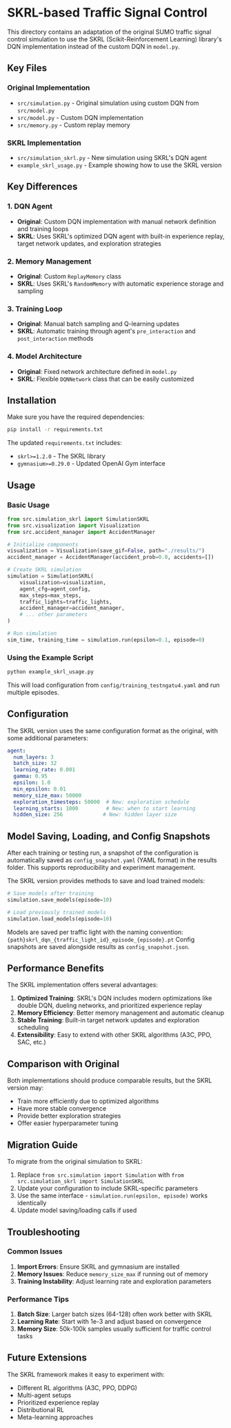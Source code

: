 # SKRL-based Traffic Signal Control

This directory contains an adaptation of the original SUMO traffic signal control simulation to use the SKRL (Scikit-Reinforcement Learning) library's DQN implementation instead of the custom DQN in `model.py`.

## Key Files

### Original Implementation
- `src/simulation.py` - Original simulation using custom DQN from `src/model.py`
- `src/model.py` - Custom DQN implementation
- `src/memory.py` - Custom replay memory

### SKRL Implementation
- `src/simulation_skrl.py` - New simulation using SKRL's DQN agent
- `example_skrl_usage.py` - Example showing how to use the SKRL version

## Key Differences

### 1. DQN Agent
- **Original**: Custom DQN implementation with manual network definition and training loops
- **SKRL**: Uses SKRL's optimized DQN agent with built-in experience replay, target network updates, and exploration strategies

### 2. Memory Management
- **Original**: Custom `ReplayMemory` class
- **SKRL**: Uses SKRL's `RandomMemory` with automatic experience storage and sampling

### 3. Training Loop
- **Original**: Manual batch sampling and Q-learning updates
- **SKRL**: Automatic training through agent's `pre_interaction` and `post_interaction` methods

### 4. Model Architecture
- **Original**: Fixed network architecture defined in `model.py`
- **SKRL**: Flexible `DQNNetwork` class that can be easily customized

## Installation

Make sure you have the required dependencies:

```bash
pip install -r requirements.txt
```

The updated `requirements.txt` includes:
- `skrl>=1.2.0` - The SKRL library
- `gymnasium>=0.29.0` - Updated OpenAI Gym interface

## Usage

### Basic Usage

```python
from src.simulation_skrl import SimulationSKRL
from src.visualization import Visualization
from src.accident_manager import AccidentManager

# Initialize components
visualization = Visualization(save_gif=False, path="./results/")
accident_manager = AccidentManager(accident_prob=0.0, accidents=[])

# Create SKRL simulation
simulation = SimulationSKRL(
    visualization=visualization,
    agent_cfg=agent_config,
    max_steps=max_steps,
    traffic_lights=traffic_lights,
    accident_manager=accident_manager,
    # ... other parameters
)

# Run simulation
sim_time, training_time = simulation.run(epsilon=0.1, episode=0)
```

### Using the Example Script

```bash
python example_skrl_usage.py
```

This will load configuration from `config/training_testngatu4.yaml` and run multiple episodes.

## Configuration

The SKRL version uses the same configuration format as the original, with some additional parameters:

```yaml
agent:
  num_layers: 3
  batch_size: 32
  learning_rate: 0.001
  gamma: 0.95
  epsilon: 1.0
  min_epsilon: 0.01
  memory_size_max: 50000
  exploration_timesteps: 50000  # New: exploration schedule
  learning_starts: 1000         # New: when to start learning
  hidden_size: 256             # New: hidden layer size
```


## Model Saving, Loading, and Config Snapshots

After each training or testing run, a snapshot of the configuration is automatically saved as `config_snapshot.yaml` (YAML format) in the results folder. This supports reproducibility and experiment management.

The SKRL version provides methods to save and load trained models:

```python
# Save models after training
simulation.save_models(episode=10)

# Load previously trained models
simulation.load_models(episode=10)
```


Models are saved per traffic light with the naming convention:
`{path}skrl_dqn_{traffic_light_id}_episode_{episode}.pt`
Config snapshots are saved alongside results as `config_snapshot.json`.

## Performance Benefits

The SKRL implementation offers several advantages:

1. **Optimized Training**: SKRL's DQN includes modern optimizations like double DQN, dueling networks, and prioritized experience replay
2. **Memory Efficiency**: Better memory management and automatic cleanup
3. **Stable Training**: Built-in target network updates and exploration scheduling
4. **Extensibility**: Easy to extend with other SKRL algorithms (A3C, PPO, SAC, etc.)

## Comparison with Original

Both implementations should produce comparable results, but the SKRL version may:
- Train more efficiently due to optimized algorithms
- Have more stable convergence
- Provide better exploration strategies
- Offer easier hyperparameter tuning

## Migration Guide

To migrate from the original simulation to SKRL:

1. Replace `from src.simulation import Simulation` with `from src.simulation_skrl import SimulationSKRL`
2. Update your configuration to include SKRL-specific parameters
3. Use the same interface - `simulation.run(epsilon, episode)` works identically
4. Update model saving/loading calls if used

## Troubleshooting

### Common Issues

1. **Import Errors**: Ensure SKRL and gymnasium are installed
2. **Memory Issues**: Reduce `memory_size_max` if running out of memory
3. **Training Instability**: Adjust learning rate and exploration parameters

### Performance Tips

1. **Batch Size**: Larger batch sizes (64-128) often work better with SKRL
2. **Learning Rate**: Start with 1e-3 and adjust based on convergence
3. **Memory Size**: 50k-100k samples usually sufficient for traffic control tasks

## Future Extensions

The SKRL framework makes it easy to experiment with:
- Different RL algorithms (A3C, PPO, DDPG)
- Multi-agent setups
- Prioritized experience replay
- Distributional RL
- Meta-learning approaches
